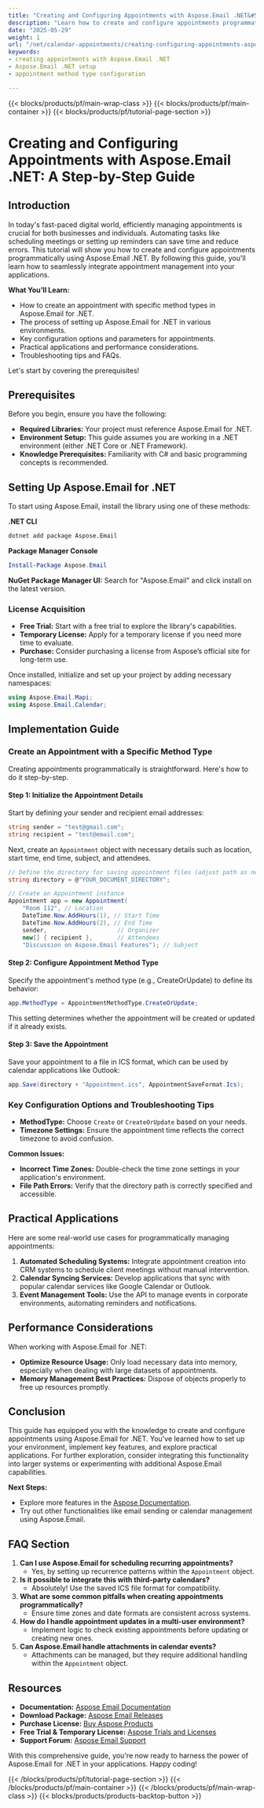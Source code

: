 ```yaml
---
title: "Creating and Configuring Appointments with Aspose.Email .NET&#58; A Comprehensive Guide"
description: "Learn how to create and configure appointments programmatically using Aspose.Email for .NET. This guide covers setup, configuration options, practical applications, and troubleshooting tips."
date: "2025-05-29"
weight: 1
url: "/net/calendar-appointments/creating-configuring-appointments-aspose-email-dotnet/"
keywords:
- creating appointments with Aspose.Email .NET
- Aspose.Email .NET setup
- appointment method type configuration

---
```


{{< blocks/products/pf/main-wrap-class >}}
{{< blocks/products/pf/main-container >}}
{{< blocks/products/pf/tutorial-page-section >}}
# Creating and Configuring Appointments with Aspose.Email .NET: A Step-by-Step Guide

## Introduction

In today's fast-paced digital world, efficiently managing appointments is crucial for both businesses and individuals. Automating tasks like scheduling meetings or setting up reminders can save time and reduce errors. This tutorial will show you how to create and configure appointments programmatically using Aspose.Email .NET. By following this guide, you'll learn how to seamlessly integrate appointment management into your applications.

**What You’ll Learn:**
- How to create an appointment with specific method types in Aspose.Email for .NET.
- The process of setting up Aspose.Email for .NET in various environments.
- Key configuration options and parameters for appointments.
- Practical applications and performance considerations.
- Troubleshooting tips and FAQs.

Let's start by covering the prerequisites!

## Prerequisites

Before you begin, ensure you have the following:
- **Required Libraries:** Your project must reference Aspose.Email for .NET.
- **Environment Setup:** This guide assumes you are working in a .NET environment (either .NET Core or .NET Framework).
- **Knowledge Prerequisites:** Familiarity with C# and basic programming concepts is recommended.

## Setting Up Aspose.Email for .NET

To start using Aspose.Email, install the library using one of these methods:

**.NET CLI**
```bash
dotnet add package Aspose.Email
```

**Package Manager Console**
```powershell
Install-Package Aspose.Email
```

**NuGet Package Manager UI:**
Search for "Aspose.Email" and click install on the latest version.

### License Acquisition
- **Free Trial:** Start with a free trial to explore the library's capabilities.
- **Temporary License:** Apply for a temporary license if you need more time to evaluate.
- **Purchase:** Consider purchasing a license from Aspose’s official site for long-term use.

Once installed, initialize and set up your project by adding necessary namespaces:
```csharp
using Aspose.Email.Mapi;
using Aspose.Email.Calendar;
```

## Implementation Guide

### Create an Appointment with a Specific Method Type

Creating appointments programmatically is straightforward. Here's how to do it step-by-step.

#### Step 1: Initialize the Appointment Details

Start by defining your sender and recipient email addresses:
```csharp
string sender = "test@gmail.com";
string recipient = "test@email.com";
```
Next, create an `Appointment` object with necessary details such as location, start time, end time, subject, and attendees.
```csharp
// Define the directory for saving appointment files (adjust path as needed)
string directory = @"YOUR_DOCUMENT_DIRECTORY";

// Create an Appointment instance
Appointment app = new Appointment(
    "Room 112", // Location
    DateTime.Now.AddHours(1), // Start Time
    DateTime.Now.AddHours(2), // End Time
    sender,                    // Organizer
    new[] { recipient },       // Attendees
    "Discussion on Aspose.Email Features"); // Subject
```
#### Step 2: Configure Appointment Method Type

Specify the appointment's method type (e.g., CreateOrUpdate) to define its behavior:
```csharp
app.MethodType = AppointmentMethodType.CreateOrUpdate;
```
This setting determines whether the appointment will be created or updated if it already exists.

#### Step 3: Save the Appointment

Save your appointment to a file in ICS format, which can be used by calendar applications like Outlook:
```csharp
app.Save(directory + "Appointment.ics", AppointmentSaveFormat.Ics);
```
### Key Configuration Options and Troubleshooting Tips

- **MethodType:** Choose `Create` or `CreateOrUpdate` based on your needs.
- **Timezone Settings:** Ensure the appointment time reflects the correct timezone to avoid confusion.

**Common Issues:**
- **Incorrect Time Zones:** Double-check the time zone settings in your application's environment.
- **File Path Errors:** Verify that the directory path is correctly specified and accessible.

## Practical Applications

Here are some real-world use cases for programmatically managing appointments:
1. **Automated Scheduling Systems:** Integrate appointment creation into CRM systems to schedule client meetings without manual intervention.
2. **Calendar Syncing Services:** Develop applications that sync with popular calendar services like Google Calendar or Outlook.
3. **Event Management Tools:** Use the API to manage events in corporate environments, automating reminders and notifications.

## Performance Considerations

When working with Aspose.Email for .NET:
- **Optimize Resource Usage:** Only load necessary data into memory, especially when dealing with large datasets of appointments.
- **Memory Management Best Practices:** Dispose of objects properly to free up resources promptly.

## Conclusion

This guide has equipped you with the knowledge to create and configure appointments using Aspose.Email for .NET. You've learned how to set up your environment, implement key features, and explore practical applications. For further exploration, consider integrating this functionality into larger systems or experimenting with additional Aspose.Email capabilities.

**Next Steps:**
- Explore more features in the [Aspose Documentation](https://reference.aspose.com/email/net/).
- Try out other functionalities like email sending or calendar management using Aspose.Email.

## FAQ Section

1. **Can I use Aspose.Email for scheduling recurring appointments?**
   - Yes, by setting up recurrence patterns within the `Appointment` object.
2. **Is it possible to integrate this with third-party calendars?**
   - Absolutely! Use the saved ICS file format for compatibility.
3. **What are some common pitfalls when creating appointments programmatically?**
   - Ensure time zones and date formats are consistent across systems.
4. **How do I handle appointment updates in a multi-user environment?**
   - Implement logic to check existing appointments before updating or creating new ones.
5. **Can Aspose.Email handle attachments in calendar events?**
   - Attachments can be managed, but they require additional handling within the `Appointment` object.

## Resources

- **Documentation:** [Aspose Email Documentation](https://reference.aspose.com/email/net/)
- **Download Package:** [Aspose Email Releases](https://releases.aspose.com/email/net/)
- **Purchase License:** [Buy Aspose Products](https://purchase.aspose.com/buy)
- **Free Trial & Temporary License:** [Aspose Trials and Licenses](https://purchase.aspose.com/temporary-license/)
- **Support Forum:** [Aspose Email Support](https://forum.aspose.com/c/email/10)

With this comprehensive guide, you're now ready to harness the power of Aspose.Email for .NET in your applications. Happy coding!

{{< /blocks/products/pf/tutorial-page-section >}}
{{< /blocks/products/pf/main-container >}}
{{< /blocks/products/pf/main-wrap-class >}}
{{< blocks/products/products-backtop-button >}}